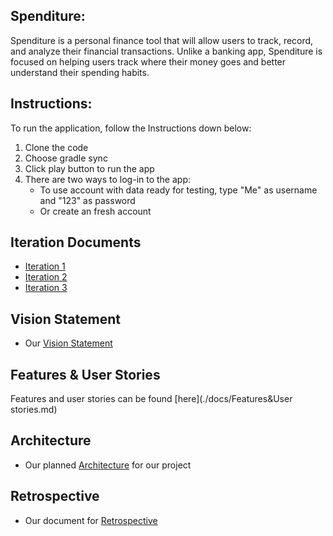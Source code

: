 ## Spenditure:

Spenditure is a personal finance tool that will allow users to track, record, and analyze their financial transactions. Unlike a banking app, Spenditure is focused on helping users track where their money goes and better understand their spending habits.

## Instructions:
To run the application, follow the Instructions down below:
1. Clone the code
2. Choose gradle sync
3. Click play button to run the app
4. There are two ways to log-in to the app:
    * To use account with data ready for testing, type "Me" as username and "123" as password
    * Or create an fresh account 
    


## Iteration Documents
* [Iteration 1](./docs/Iteration1.md)
* [Iteration 2](./docs/Iteration2.md)
* [Iteration 3](./docs/Iteration3.md)

## Vision Statement
* Our [Vision Statement](./docs/VISION.md)

## Features & User Stories
Features and user stories can be found [here](./docs/Features&User stories.md)

## Architecture
* Our planned [Architecture](./docs/Architecture_Diagram_Iteration3.pdf) for our project

## Retrospective
* Our document for [Retrospective](./docs/Retrospective.md)



